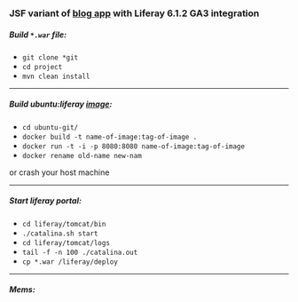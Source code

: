 ### JSF variant of [blog app](https://github.com/solairerove/blog-app) with Liferay 6.1.2 GA3 integration


##### Build `*.war` file: 

* `git clone *git`
* `cd project`
* `mvn clean install`

___

##### Build ubuntu:liferay [image](https://github.com/solairerove/docker/tree/master/ubuntu-liferay):

* `cd ubuntu-git/`
* `docker build -t name-of-image:tag-of-image .`
* `docker run -t -i -p 8080:8080 name-of-image:tag-of-image`
* `docker rename old-name new-nam`

or crash your host machine

___

##### Start liferay portal:

* `cd liferay/tomcat/bin`
* `./catalina.sh start`
* `cd liferay/tomcat/logs`
* `tail -f -n 100 ./catalina.out`
* `cp *.war /liferay/deploy`

___

##### Mems:


